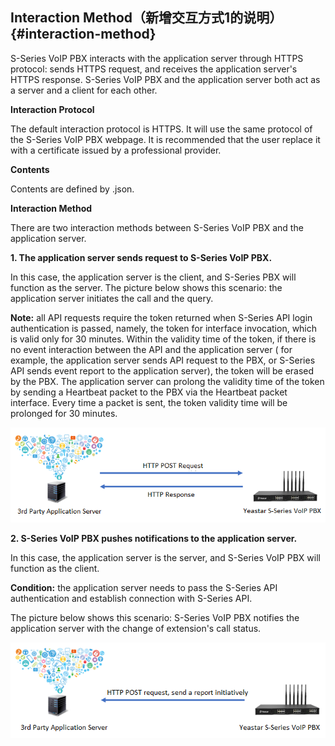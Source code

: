## Interaction Method（新增交互方式1的说明） {#interaction-method}

S-Series VoIP PBX interacts with the application server through HTTPS protocol: sends HTTPS request, and receives the application server's HTTPS response. S-Series VoIP PBX and the application server both act as a server and a client for each other.

**Interaction Protocol**

The default interaction protocol is HTTPS. It will use the same protocol of the S-Series VoIP PBX webpage. It is recommended that the user replace it with a certificate issued by a professional provider.

**Contents**

Contents are defined by .json.

**Interaction Method**

There are two interaction methods between S-Series VoIP PBX and the application server.

  **1. The application server sends request to S-Series VoIP PBX.**

In this case, the application server is the client, and S-Series PBX will function as the server. The picture below shows this scenario: the application server initiates the call and the query.

**Note:** all API requests require the token returned when S-Series API login authentication is passed, namely, the token for interface invocation, which is valid only for 30 minutes. Within the validity time of the token, if there is no event interaction between the API and the application server \( for example, the application server sends API request to the PBX, or S-Series API sends event report to the application server\), the token will be erased by the PBX. The application server can prolong the validity time of the token by sending a Heartbeat packet to the PBX via the Heartbeat packet interface. Every time a packet is sent, the token validity time will be prolonged for 30 minutes.

![interaction method](../assets/interaction_method.png)

  **2. S-Series VoIP PBX pushes notifications to the application server.**

In this case, the application server is the server, and S-Series VoIP PBX will function as the client.

**Condition:** the application server needs to pass the S-Series API authentication and establish connection with S-Series API.

The picture below shows this scenario: S-Series VoIP PBX notifies the application server with the change of extension's call status.

![interaction method-2](../assets/interaction_method-2.png)

